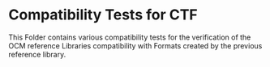 # Compatibility Tests for CTF

This Folder contains various compatibility tests for the verification of the OCM reference Libraries compatibility with
Formats created by the previous reference library.
